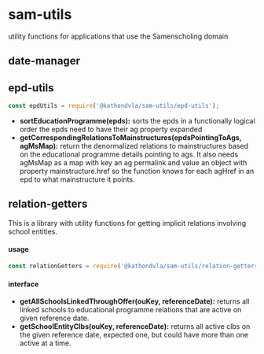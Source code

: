 # sam-utils
utility functions for applications that use the Samenscholing domain
## date-manager

## epd-utils
```javascript
const epdUtils = require('@kathondvla/sam-utils/epd-utils');
```

* **sortEducationProgramme(epds):** sorts the epds in a functionally logical order the epds need to have their ag property expanded
* **getCorrespondingRelationsToMainstructures(epdsPointingToAgs, agMsMap):** return the denormalized relations to mainstructures based on the educational programme details pointing to ags. It also needs agMsMap as a map with key an ag permalink and value an object with property mainstructure.href so the function knows for each agHref in an epd to what mainstructure it points.

## relation-getters
This is a library with utility functions for getting implicit relations involving school entities.

#### usage ####
```javascript
const relationGetters = require('@kathondvla/sam-utils/relation-getters');
```

#### interface ####

* **getAllSchoolsLinkedThroughOffer(ouKey, referenceDate):** returns all linked schools to educational programme relations that are active on given reference date.
* **getSchoolEntityClbs(ouKey, referenceDate):** returns all active clbs on the given reference date, expected one, but could have more than one active at a time.


